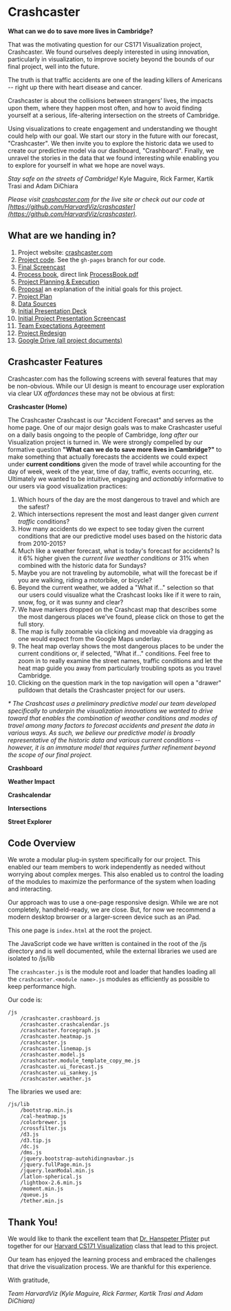 # Crashcaster
 

**What can we do to save more lives in Cambridge?**

That was the motivating question for our CS171 Visualization project, Crashcaster.  We found ourselves deeply interested in using innovation, particularly in visualization, to improve society beyond the bounds of our final project, well into the future.

The truth is that traffic accidents are one of the leading killers of Americans -- right up there with heart disease and cancer. 

Crashcaster is about the collisions between strangers’ lives, the impacts upon them, where they happen most often, and how to avoid finding yourself at a serious, life-altering intersection on the streets of Cambridge.

Using visualizations to create engagement and understanding we thought could help with our goal. We start our story in the future with our forecast, "Crashcaster". We then invite you to explore the historic data we used to create our predictive model via our dashboard, "Crashboard". Finally, we unravel the stories in the data that we found interesting while enabling you to explore for yourself in what we hope are novel ways.
 
_Stay safe on the streets of Cambridge!_
Kyle Maguire, Rick Farmer, Kartik Trasi and Adam DiChiara


_Please visit [crashcaster.com](http://crashcaster.com) for the live site or check out our code at [https://github.com/HarvardViz/crashcaster](https://github.com/HarvardViz/crashcaster)._


## What are we handing in?

1. Project website: [crashcaster.com](http://crashcaster.com)
1. [Project code](https://github.com/HarvardViz/crashcaster).  See the `gh-pages` branch for our code.
1. [Final Screencast](http://crashcaster.com/index.html#screencast)
1. [Process book](http://crashcaster.com/index.html#processbook), direct link [ProcessBook.pdf](http://crashcaster.com/docs/ProcessBook.pdf)
1. [Project Planning & Execution](https://www.pivotaltracker.com/n/projects/1554113)
1. [Proposal](http://crashcaster.com/docs/project-proposal.pdf) an explanation of the initial goals for this project.
1. [Project Plan](http://crashcaster.com/docs/ProjectPlan.pdf)
1. [Data Sources](http://crashcaster.com/docs/DataVariable-SourceOutline.pdf)
1. [Initial Presentation Deck](http://crashcaster.com/docs/Initial-Projection-Plan-Screencast-Presentation-Deck.pdf)
1. [Initial Project Presentation Screencast](https://www.youtube.com/watch?v=L33ZCXyVEVo)
1. [Team Expectations Agreement](http://crashcaster.com/docs/TeamExpectationAgreement.pdf)
1. [Project Redesign](http://crashcaster.com/docs/ProjectRedesign.pdf)
1. [Google Drive (all project documents)](https://drive.google.com/folderview?id=0B2F6XwBEDUW-bV9rTUVIUktlTzQ&usp=sharing_eid&ts=56f292cb)


## Crashcaster Features

Crashcaster.com has the following screens with several features that may be non-obvious.  While our UI design is meant to encourage user exploration via clear UX _affordances_ these may not be obvious at first:

**Crashcaster (Home)**

The Crashcaster Crashcast is our "Accident Forecast" and serves as the home page.  One of our major design goals was to make Crashcaster useful on a daily basis ongoing to the people of Cambridge, _long after_ our Visualization project is turned in.  We were strongly compelled by our formative question **"What can we do to save more lives in Cambridge?"** to make something that actually forecasts the accidents we could expect under **current conditions** given the mode of travel while accounting for the day of week, week of the year, time of day, traffic, events occurring, etc.  Ultimately we wanted to be intuitive, engaging and *actionably* informative to our users via good visualization practices:

1. Which hours of the day are the most dangerous to travel and which are the safest?
2. Which intersections represent the most and least danger given *current traffic* conditions?
3. How many accidents do we expect to see today given the current conditions that are our predictive model uses based on the historic data from 2010-2015?
4. Much like a weather forecast, what is today's forecast for accidents?  Is it 6% higher given the *current live weather conditions* or 31% when combined with the historic data for Sundays?
4. Maybe you are not traveling by automobile, what will the forecast be if you are walking, riding a motorbike, or bicycle?
5. Beyond the current weather, we added a "What if..." selection so that our users could visualize what the Crashcast looks like if it were to rain, snow, fog, or it was sunny and clear?
6. We have markers dropped on the Crashcast map that describes some the most dangerous places we've found, please click on those to get the full story.
7. The map is fully zoomable via clicking and moveable via dragging as one would expect from the Google Maps underlay.
8. The heat map overlay shows the most dangerous places to be under the current conditions or, if selected, "What if..." conditions.  Feel free to zoom in to really examine the street names, traffic conditions and let the heat map guide you away from particularly troubling spots as you travel Cambridge.
9. Clicking on the question mark in the top navigation will open a "drawer" pulldown that details the Crashcaster project for our users.

_* The Crashcast uses a preliminary predictive model our team developed specifically to underpin the visualization innovations  we wanted to drive toward that enables the combination of weather conditions and modes of travel among many factors to forecast accidents and present the data in various ways.  As such, we believe our predictive model is broadly representative of the historic data and various current conditions -- however, it is an immature model that requires further refinement beyond the scope of our final project._


**Crashboard**


**Weather Impact**


**Crashcalendar**


**Intersections**


**Street Explorer**



## Code Overview

We wrote a modular plug-in system specifically for our project.  This enabled our team members to work independently as needed without worrying about complex merges.
This also enabled us to control the loading of the modules to maximize the performance of the system when loading and interacting.

Our approach was to use a one-page responsive design.  While we are not completely, handheld-ready, we are close.  But, for now we recommend a modern desktop browser or a larger-screen device such as an iPad.  

This one page is `index.html` at the root the project.

The JavaScript code we have written is contained in the root of the /js directory and is well documented, while the external libraries we used are isolated to /js/lib

The `crashcaster.js` is the module root and loader that handles loading all the `crashcaster.<module name>.js` modules as efficiently as possible to keep performance high.

Our code is:

```
/js
    /crashcaster.crashboard.js
    /crashcaster.crashcalendar.js
    /crashcaster.forcegraph.js
    /crashcaster.heatmap.js
    /crashcaster.js
    /crashcaster.linemap.js
    /crashcaster.model.js
    /crashcaster.module_template_copy_me.js
    /crashcaster.ui_forecast.js
    /crashcaster.ui_sankey.js
    /crashcaster.weather.js
```

The libraries we used are:

```
/js/lib
    /bootstrap.min.js
    /cal-heatmap.js
    /colorbrewer.js
    /crossfilter.js
    /d3.js
    /d3.tip.js
    /dc.js
    /dms.js
    /jquery.bootstrap-autohidingnavbar.js
    /jquery.fullPage.min.js
    /jquery.leanModal.min.js
    /latlon-spherical.js
    /lightbox-2.6.min.js
    /moment.min.js
    /queue.js
    /tether.min.js
```


## Thank You!

We would like to thank the excellent team that [Dr. Hanspeter Pfister](https://www.seas.harvard.edu/directory/pfister) put together for our [Harvard CS171 Visualization](http://www.cs171.org/2016/) class that lead to this project.

Our team has enjoyed the learning process and embraced the challenges that drive the visualization process.  We are thankful for this experience.
 
With gratitude,

_Team HarvardViz (Kyle Maguire, Rick Farmer, Kartik Trasi and Adam DiChiara)_
